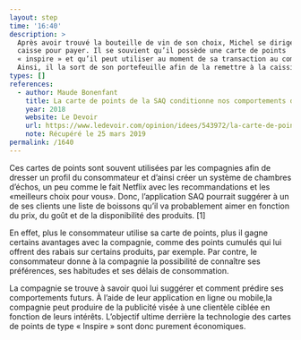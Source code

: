 ```yaml
---
layout: step
time: '16:40'
description: >
  Après avoir trouvé la bouteille de vin de son choix, Michel se dirige vers la
  caisse pour payer. Il se souvient qu’il possède une carte de points
  « inspire » et qu’il peut utiliser au moment de sa transaction au comptoir.
  Ainsi, il la sort de son portefeuille afin de la remettre à la caissière.
types: []
references:
  - author: Maude Bonenfant
    title: La carte de points de la SAQ conditionne nos comportements d’achat
    year: 2018
    website: Le Devoir
    url: https://www.ledevoir.com/opinion/idees/543972/la-carte-de-points-de-la-saq-conditionne-nos-comportements-d-achat
    note: Récupéré le 25 mars 2019
permalink: /1640
---
```


Ces cartes de points sont souvent utilisées par les compagnies afin de dresser un profil du consommateur et d’ainsi créer un système de chambres d’échos, un peu comme le fait Netflix avec les recommandations et les «meilleurs choix pour vous». Donc, l’application SAQ pourrait suggérer à un de ses clients une liste de boissons qu’il va probablement aimer en fonction du prix, du goût et de la disponibilité des produits. [1]
 
En effet, plus le consommateur utilise sa carte de points, plus il gagne certains avantages avec la compagnie, comme des points cumulés qui lui offrent des rabais sur certains produits, par exemple. Par contre, le consommateur donne à la compagnie la possibilité de connaître ses préférences, ses habitudes et ses délais de consommation. 

La compagnie se trouve à savoir quoi lui suggérer et comment prédire ses comportements futurs. À l’aide de leur application en ligne ou mobile,la compagnie peut  produire de la publicité visée à une clientèle ciblée en fonction de leurs intérêts. L’objectif ultime derrière la technologie des cartes de points de type « Inspire » sont donc purement économiques. 

